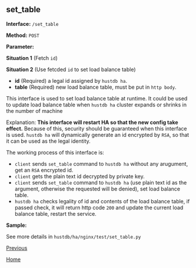 ## set_table ##

**Interface:** `/set_table`

**Method:** `POST`

**Parameter:** 

**Situation 1**  (Fetch `id`)



**Situation 2**  (Use fetcded `id` to set load balance table)

*  **id** (Required)  a legal id assigned by `hustdb ha`.  
*  **table** (Required)  new load balance table, must be put in `http body`.  

This interface is used to set load balance table at runtime. It could be used to update load balance table when `hustdb ha` cluster expands or shrinks in the number of machine

Explanation: **This interface will restart HA so that the new config take effect.** Because of this, security should be guaranteed when this interface is used. `hustdb ha` will dynamically generate an id encrypted by `RSA`, so that it can be used as the legal identity.  

The working process of this interface is:    
- `client` sends `set_table` command to `hustdb ha` without any arugument, get an `RSA` encrypted id.  
- `client` gets the plain text id decrypted by private key.  
- `client` sends `set_table` command to `hustdb ha` (use plain text id as the argument, otherwise the requested will be denied), set load balance table.  
- `hustdb ha` checks legality of id and contents of the load balance table, if passed check, it will return http code `200` and update the current load balance table, restart the service.


**Sample:**

See more details in `hustdb/ha/nginx/test/set_table.py`

[Previous](../ha.md)

[Home](../../index.md)
